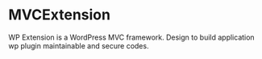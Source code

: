 # MVCExtension
WP Extension is a WordPress MVC framework. Design to build application wp plugin maintainable and secure codes.  
